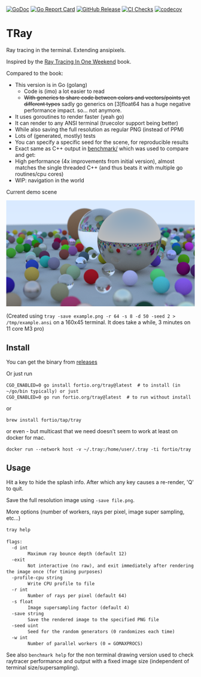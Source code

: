 [![GoDoc](https://godoc.org/fortio.org/tray?status.svg)](https://pkg.go.dev/fortio.org/tray)
[![Go Report Card](https://goreportcard.com/badge/fortio.org/tray)](https://goreportcard.com/report/fortio.org/tray)
[![GitHub Release](https://img.shields.io/github/release/fortio/tray.svg?style=flat)](https://github.com/fortio/tray/releases/)
[![CI Checks](https://github.com/fortio/tray/actions/workflows/include.yml/badge.svg)](https://github.com/fortio/tray/actions/workflows/include.yml)
[![codecov](https://codecov.io/github/fortio/tray/graph/badge.svg?token=Yx6QaeQr1b)](https://codecov.io/github/fortio/tray)

# TRay

Ray tracing in the terminal. Extending ansipixels.

Inspired by the [Ray Tracing In One Weekend](https://raytracing.github.io/books/RayTracingInOneWeekend.html) book.

Compared to the book:
- This version is in Go (golang)
  - Code is (imo) a lot easier to read
  - ~~With generics to share code between colors and vectors/points yet different types~~ sadly go generics on [3]float64 has a huge negative performance impact. so... not anymore.
- It uses goroutines to render faster (yeah go)
- It can render to any ANSI terminal (truecolor support being better)
- While also saving the full resolution as regular PNG (instead of PPM)
- Lots of (generated, mostly) tests
- You can specify a specific seed for the scene, for reproducible results
- Exact same as C++ output in [benchmark/](benchmark/benchmark.go) which was used to compare and get:
- High performance (4x improvements from initial version), almost matches the single threaded C++ (and thus beats it with multiple go routines/cpu cores)
- WIP: navigation in the world

Current demo scene

![Example](example.png)

(Created using `tray -save example.png -r 64 -s 8 -d 50 -seed 2 > /tmp/example.ansi` on a 160x45 terminal.
It does take a while, 3 minutes on 11 core M3 pro)

## Install
You can get the binary from [releases](https://github.com/fortio/tray/releases)

Or just run
```
CGO_ENABLED=0 go install fortio.org/tray@latest  # to install (in ~/go/bin typically) or just
CGO_ENABLED=0 go run fortio.org/tray@latest  # to run without install
```

or
```
brew install fortio/tap/tray
```

or even - but multicast that we need doesn't seem to work at least on docker for mac.
```
docker run --network host -v ~/.tray:/home/user/.tray -ti fortio/tray
```


## Usage

Hit a key to hide the splash info. After which any key causes a re-render, 'Q' to quit.

Save the full resolution image using `-save file.png`.

More options (number of workers, rays per pixel, image super sampling, etc...)
```
tray help

flags:
  -d int
        Maximum ray bounce depth (default 12)
  -exit
        Not interactive (no raw), and exit immediately after rendering the image once (for timing purposes)
  -profile-cpu string
        Write CPU profile to file
  -r int
        Number of rays per pixel (default 64)
  -s float
        Image supersampling factor (default 4)
  -save string
        Save the rendered image to the specified PNG file
  -seed uint
        Seed for the random generators (0 randomizes each time)
  -w int
        Number of parallel workers (0 = GOMAXPROCS)
```

See also `benchmark help` for the non terminal drawing version used to check raytracer performance and output
with a fixed image size (independent of terminal size/supersampling).

